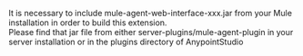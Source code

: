 It is necessary to include mule-agent-web-interface-xxx.jar from your Mule installation in order to build this extension.   
Please find that jar file from either server-plugins/mule-agent-plugin in your server installation or in the plugins directory of AnypointStudio
